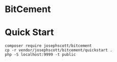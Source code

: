 # BitCement

# Quick Start

```shell
composer require josephscott/bitcement
cp -r vendor/josephscott/bitcement/quickstart .
php -S localhost:9999 -t public
```
